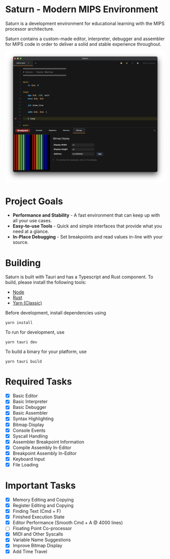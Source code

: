 # Saturn - Modern MIPS Environment

Saturn is a development environment for educational learning with the MIPS processor architecture.

Saturn contains a custom-made editor, interpreter, debugger and assembler for MIPS code in order to deliver a solid and stable experience throughout.

![Saturn Early Development Screenshot](README.png)

# Project Goals

- **Performance and Stability** - A fast environment that can keep up with all your use cases.
- **Easy-to-use Tools** - Quick and simple interfaces that provide what you need at a glance.
- **In-Place Debugging** - Set breakpoints and read values in-line with your source.

# Building

Saturn is built with Tauri and has a Typescript and Rust component.
To build, please install the following tools:

 - [Node](https://nodejs.org/en)
 - [Rust](https://www.rust-lang.org)
 - [Yarn (Classic)](https://yarnpkg.com)

Before development, install dependencies using
```
yarn install
```

To run for development, use
```shell
yarn tauri dev
```

To build a binary for your platform, use
```shell
yarn tauri build
```

# Required Tasks

- [x] Basic Editor
- [x] Basic Interpreter
- [x] Basic Debugger
- [x] Basic Assembler
- [x] Syntax Highlighting
- [x] Bitmap Display
- [x] Console Events
- [x] Syscall Handling
- [x] Assembler Breakpoint Information
- [x] Compile Assembly In-Editor
- [x] Breakpoint Assembly In-Editor
- [x] Keyboard Input
- [x] File Loading

# Important Tasks

- [x] Memory Editing and Copying
- [x] Register Editing and Copying
- [x] Finding Text (Cmd + F)
- [x] Finished Execution State
- [x] Editor Performance (Smooth Cmd + A @ 4000 lines)
- [ ] Floating Point Co-processor
- [x] MIDI and Other Syscalls
- [x] Variable Name Suggestions
- [x] Improve Bitmap Display
- [x] Add Time Travel
